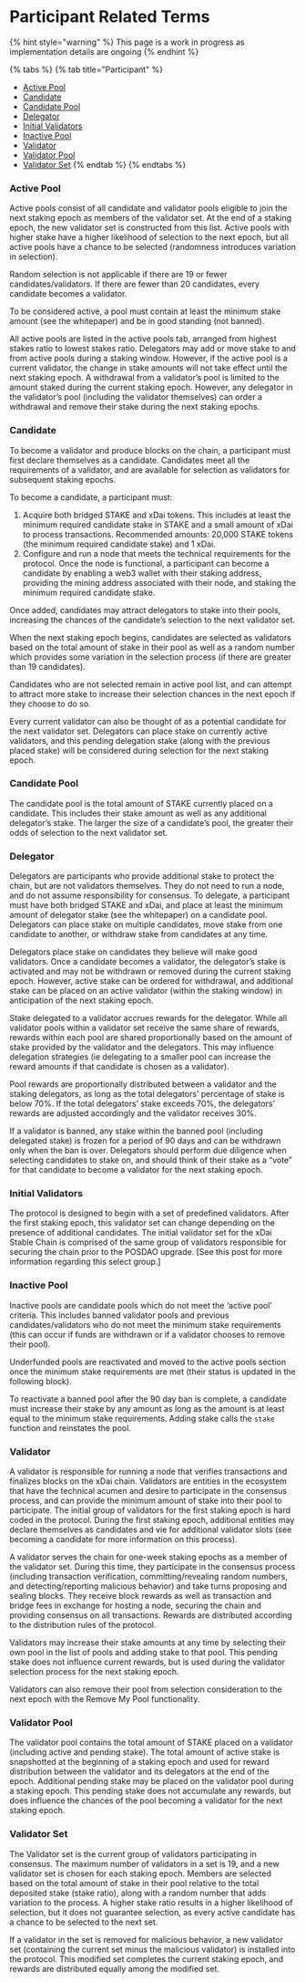 # Participant Related Terms

{% hint style="warning" %}
This page is a work in progress as implementation details are ongoing
{% endhint %}

{% tabs %}
{% tab title="Participant" %}
* [Active Pool](participant-related-terms.md#active-pool)
* [Candidate ](participant-related-terms.md#candidate)
* [Candidate Pool ](participant-related-terms.md#candidate-pool)
* [Delegator ](participant-related-terms.md#delegator)
* [Initial Validators](participant-related-terms.md#initial-validators)
* [Inactive Pool](participant-related-terms.md#inactive-pool)
* [Validator ](participant-related-terms.md#validator)
* [Validator Pool ](participant-related-terms.md#validator-pool)
* [Validator Set](participant-related-terms.md#validator-set)
{% endtab %}
{% endtabs %}

### Active Pool

Active pools consist of all candidate and validator pools eligible to join the next staking epoch as members of the validator set. At the end of a staking epoch, the new validator set is constructed from this list. Active pools with higher stake have a higher likelihood of selection to the next epoch, but all active pools have a chance to be selected \(randomness introduces variation in selection\).

Random selection is not applicable if there are 19 or fewer candidates/validators. If there are fewer than 20 candidates, every candidate becomes a validator.

To be considered active, a pool must contain at least the minimum stake amount \(see the whitepaper\) and be in good standing \(not banned\).

All active pools are listed in the active pools tab, arranged from highest stakes ratio to lowest stakes ratio. Delegators may add or move stake to and from active pools during a staking window. However, if the active pool is a current validator, the change in stake amounts will not take effect until the next staking epoch. A withdrawal from a validator’s pool is limited to the amount staked during the current staking epoch. However, any delegator in the validator’s pool \(including the validator themselves\) can order a withdrawal and remove their stake during the next staking epochs.

### Candidate

To become a validator and produce blocks on the chain, a participant must first declare themselves as a candidate. Candidates meet all the requirements of a validator, and are available for selection as validators for subsequent staking epochs.

To become a candidate, a participant must:

1. Acquire both bridged STAKE and xDai tokens. This includes at least the minimum required candidate stake in STAKE and a small amount of xDai to process transactions. Recommended amounts: 20,000 STAKE tokens \(the minimum required candidate stake\) and 1 xDai.
2. Configure and run a node that meets the technical requirements for the protocol. Once the node is functional, a participant can become a candidate by enabling a web3 wallet with their staking address, providing the mining address associated with their node, and staking the minimum required candidate stake.

Once added, candidates may attract delegators to stake into their pools, increasing the chances of the candidate’s selection to the next validator set.

When the next staking epoch begins, candidates are selected as validators based on the total amount of stake in their pool as well as a random number which provides some variation in the selection process \(if there are greater than 19 candidates\).

Candidates who are not selected remain in active pool list, and can attempt to attract more stake to increase their selection chances in the next epoch if they choose to do so.

Every current validator can also be thought of as a potential candidate for the next validator set. Delegators can place stake on currently active validators, and this pending delegation stake \(along with the previous placed stake\) will be considered during selection for the next staking epoch.

### Candidate Pool

The candidate pool is the total amount of STAKE currently placed on a candidate. This includes their stake amount as well as any additional delegator’s stake. The larger the size of a candidate’s pool, the greater their odds of selection to the next validator set.

### Delegator

Delegators are participants who provide additional stake to protect the chain, but are not validators themselves. They do not need to run a node, and do not assume responsibility for consensus. To delegate, a participant must have both bridged STAKE and xDai, and place at least the minimum amount of delegator stake \(see the whitepaper\) on a candidate pool. Delegators can place stake on multiple candidates, move stake from one candidate to another, or withdraw stake from candidates at any time.

Delegators place stake on candidates they believe will make good validators. Once a candidate becomes a validator, the delegator’s stake is activated and may not be withdrawn or removed during the current staking epoch. However, active stake can be ordered for withdrawal, and additional stake can be placed on an active validator \(within the staking window\) in anticipation of the next staking epoch.

Stake delegated to a validator accrues rewards for the delegator. While all validator pools within a validator set receive the same share of rewards, rewards within each pool are shared proportionally based on the amount of stake provided by the validator and the delegators. This may influence delegation strategies \(ie delegating to a smaller pool can increase the reward amounts if that candidate is chosen as a validator\).

Pool rewards are proportionally distributed between a validator and the staking delegators, as long as the total delegators’ percentage of stake is below 70%. If the total delegators’ stake exceeds 70%, the delegators’ rewards are adjusted accordingly and the validator receives 30%.

If a validator is banned, any stake within the banned pool \(including delegated stake\) is frozen for a period of 90 days and can be withdrawn only when the ban is over. Delegators should perform due diligence when selecting candidates to stake on, and should think of their stake as a “vote” for that candidate to become a validator for the next staking epoch.

### Initial Validators

The protocol is designed to begin with a set of predefined validators. After the first staking epoch, this validator set can change depending on the presence of additional candidates. The initial validator set for the xDai Stable Chain is comprised of the same group of validators responsible for securing the chain prior to the POSDAO upgrade. \[See this post for more information regarding this select group.\]

### Inactive Pool

Inactive pools are candidate pools which do not meet the ‘active pool’ criteria. This includes banned validator pools and previous candidates/validators who do not meet the minimum stake requirements \(this can occur if funds are withdrawn or if a validator chooses to remove their pool\).

Underfunded pools are reactivated and moved to the active pools section once the minimum stake requirements are met \(their status is updated in the following block\).

To reactivate a banned pool after the 90 day ban is complete, a candidate must increase their stake by any amount as long as the amount is at least equal to the minimum stake requirements. Adding stake calls the `stake` function and reinstates the pool.

### Validator

A validator is responsible for running a node that verifies transactions and finalizes blocks on the xDai chain. Validators are entities in the ecosystem that have the technical acumen and desire to participate in the consensus process, and can provide the minimum amount of stake into their pool to participate. The initial group of validators for the first staking epoch is hard coded in the protocol. During the first staking epoch, additional entities may declare themselves as candidates and vie for additional validator slots \(see becoming a candidate for more information on this process\).

A validator serves the chain for one-week staking epochs as a member of the validator set. During this time, they participate in the consensus process \(including transaction verification, committing/revealing random numbers, and detecting/reporting malicious behavior\) and take turns proposing and sealing blocks. They receive block rewards as well as transaction and bridge fees in exchange for hosting a node, securing the chain and providing consensus on all transactions. Rewards are distributed according to the distribution rules of the protocol.

Validators may increase their stake amounts at any time by selecting their own pool in the list of pools and adding stake to that pool. This pending stake does not influence current rewards, but is used during the validator selection process for the next staking epoch.

Validators can also remove their pool from selection consideration to the next epoch with the Remove My Pool functionality.

### Validator Pool

The validator pool contains the total amount of STAKE placed on a validator \(including active and pending stake\). The total amount of active stake is snapshotted at the beginning of a staking epoch and used for reward distribution between the validator and its delegators at the end of the epoch. Additional pending stake may be placed on the validator pool during a staking epoch. This pending stake does not accumulate any rewards, but does influence the chances of the pool becoming a validator for the next staking epoch.

### Validator Set

The Validator set is the current group of validators participating in consensus. The maximum number of validators in a set is 19, and a new validator set is chosen for each staking epoch. Members are selected based on the total amount of stake in their pool relative to the total deposited stake \(stake ratio\), along with a random number that adds variation to the process. A higher stake ratio results in a higher likelihood of selection, but it does not guarantee selection, as every active candidate has a chance to be selected to the next set.

If a validator in the set is removed for malicious behavior, a new validator set \(containing the current set minus the malicious validator\) is installed into the protocol. This modified set completes the current staking epoch, and rewards are distributed equally among the modified set.

